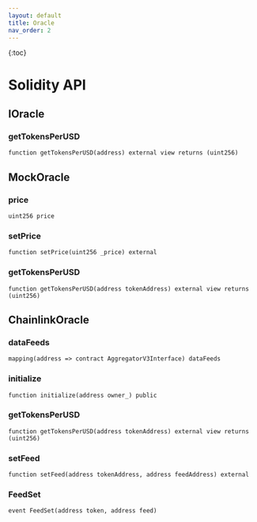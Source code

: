 ```yaml
---
layout: default
title: Oracle
nav_order: 2
---
```


{:toc}

# Solidity API

## IOracle

### getTokensPerUSD

```solidity
function getTokensPerUSD(address) external view returns (uint256)
```

## MockOracle

### price

```solidity
uint256 price
```

### setPrice

```solidity
function setPrice(uint256 _price) external
```

### getTokensPerUSD

```solidity
function getTokensPerUSD(address tokenAddress) external view returns (uint256)
```

## ChainlinkOracle

### dataFeeds

```solidity
mapping(address => contract AggregatorV3Interface) dataFeeds
```

### initialize

```solidity
function initialize(address owner_) public
```

### getTokensPerUSD

```solidity
function getTokensPerUSD(address tokenAddress) external view returns (uint256)
```

### setFeed

```solidity
function setFeed(address tokenAddress, address feedAddress) external
```

### FeedSet

```solidity
event FeedSet(address token, address feed)
```

